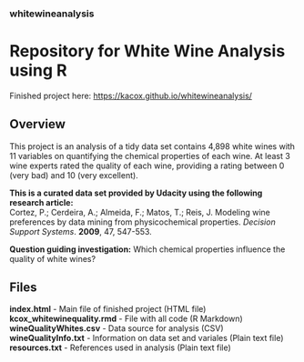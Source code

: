 ### whitewineanalysis
# Repository for White Wine Analysis using R

Finished project here: https://kacox.github.io/whitewineanalysis/

## Overview
This project is an analysis of a tidy data set contains 4,898 white wines with 
11 variables on quantifying the chemical properties of each wine. At least 3 
wine experts rated the quality of each wine, providing a rating between 0 
(very bad) and 10 (very excellent).

**This is a curated data set provided by Udacity using the following research 
article:**   
Cortez, P.; Cerdeira, A.; Almeida, F.; Matos, T.; Reis, J.
Modeling wine preferences by data mining from physicochemical properties.
_Decision Support Systems_. **2009**, 47, 547-553.

**Question guiding investigation:** Which chemical properties influence the 
quality of white wines?

## Files
**index.html** - Main file of finished project (HTML file)  
**kcox_whitewinequality.rmd** - File with all code (R Markdown)  
**wineQualityWhites.csv** - Data source for analysis (CSV)  
**wineQualityInfo.txt** - Information on data set and variales (Plain text 
file)  
**resources.txt** - References used in analysis (Plain text 
file)
